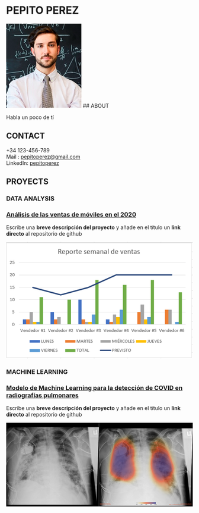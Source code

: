 # PEPITO PEREZ

<img src="img/pepito.png">
## ABOUT

Habla un poco de tí

## CONTACT

+34 123-456-789 <br>
Mail : pepitoperez@gmail.com <br>
LinkedIn: [pepitoperez](www.linkedin.es)

## PROYECTS

### DATA ANALYSIS
### [Análisis de las ventas de móviles en el 2020](https://github.com/Cristina-TheBridge/Prueba_Github_Pages_Rellena)  <br>
  
  Escribe una **breve descripción del proyecto** y añade en el título un **link directo** al repositorio de github  <br>
  
  <img src="img/graph.png">

### MACHINE LEARNING
### [Modelo de Machine Learning para la detección de COVID en radiografías pulmonares](https://github.com/Cristina-TheBridge/Prueba_Github_Pages_Rellena) <br>
  
  Escribe una **breve descripción del proyecto** y añade en el título un **link directo** al repositorio de github <br>
  
  <img src="img/covid.jpg">


